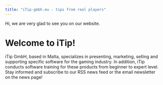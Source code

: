 ```yaml
---
title: "iTip-gmbh.eu - tips from real players"
---
```


Hi, we are very glad to see you on our website.

# Welcome to iTip!

iTip GmbH, based in Malta, specializes in presenting, marketing, selling and supporting specific software for the gaming industry. In addition, iTip conducts software training for these products from beginner to expert level. Stay informed and subscribe to our RSS news feed or the email newsletter on the news page!

